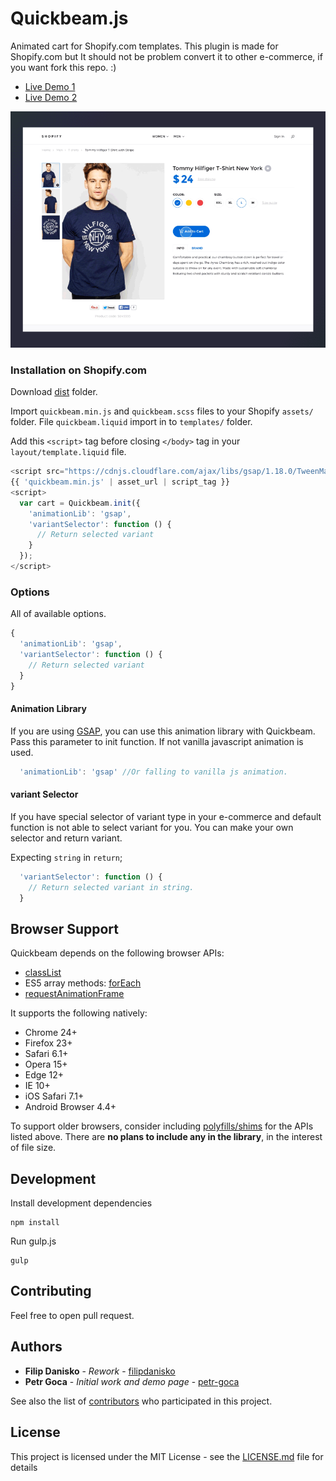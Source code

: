 # Quickbeam.js

Animated cart for Shopify.com templates.
This plugin is made for Shopify.com but It should not be problem convert it to other e-commerce, if you want fork this repo. :)

* [Live Demo 1](https://g.ents.co/collections/frontpage/products/shirt-no-2)
* [Live Demo 2](http://storiez.co/collections/mens-sweatshirts/products/basic-gilet-navy?variant=16610096455)

![Sooo animated](images/animation.gif)

### Installation on Shopify.com

Download [dist](dist/) folder.

Import `quickbeam.min.js` and `quickbeam.scss` files to your Shopify `assets/` folder.
File `quickbeam.liquid` import in to `templates/` folder.

Add this `<script>` tag before closing `</body>` tag in your `layout/template.liquid` file.
``` javascript
<script src="https://cdnjs.cloudflare.com/ajax/libs/gsap/1.18.0/TweenMax.min.js"></script>
{{ 'quickbeam.min.js' | asset_url | script_tag }}
<script>
  var cart = Quickbeam.init({
    'animationLib': 'gsap',
    'variantSelector': function () {
      // Return selected variant
    }
  });
</script>
```

### Options

All of available options.

``` javascript
{
  'animationLib': 'gsap',
  'variantSelector': function () {
    // Return selected variant
  }
}
```

#### Animation Library

If you are using [GSAP](https://github.com/greensock/GreenSock-JS), you can use this animation library with Quickbeam. Pass this parameter to init function. If not vanilla javascript animation is used.
``` javascript
  'animationLib': 'gsap' //Or falling to vanilla js animation.
```

#### variant Selector

If you have special selector of variant type in your e-commerce and default function is not able to select variant for you. You can make your own selector and return variant.

Expecting `string` in `return`;
``` javascript
  'variantSelector': function () {
    // Return selected variant in string.
  }
```
## Browser Support

Quickbeam depends on the following browser APIs:

* [classList](https://developer.mozilla.org/en-US/docs/Web/API/Element/classList)
* ES5 array methods: [forEach](https://developer.mozilla.org/en-US/docs/Web/JavaScript/Reference/Global_Objects/Array/forEach)
* [requestAnimationFrame](https://developer.mozilla.org/en-US/docs/Web/API/window/requestAnimationFrame)

It supports the following natively:

* Chrome 24+
* Firefox 23+
* Safari 6.1+
* Opera 15+
* Edge 12+
* IE 10+
* iOS Safari 7.1+
* Android Browser 4.4+

To support older browsers, consider including [polyfills/shims](https://github.com/Modernizr/Modernizr/wiki/HTML5-Cross-Browser-Polyfills) for the APIs listed above. There are **no plans to include any in the library**, in the interest of file size.

## Development

Install development dependencies
```
npm install
```
Run gulp.js
```
gulp
```

## Contributing

Feel free to open pull request.

## Authors

* **Filip Danisko** - *Rework* - [filipdanisko](https://github.com/filipdanisko)
* **Petr Goca** - *Initial work and demo page* - [petr-goca](https://github.com/petr-goca)

See also the list of [contributors](https://github.com/greenwoodents/quickbeam.js/contributors) who participated in this project.

## License

This project is licensed under the MIT License - see the [LICENSE.md](LICENSE.md) file for details

